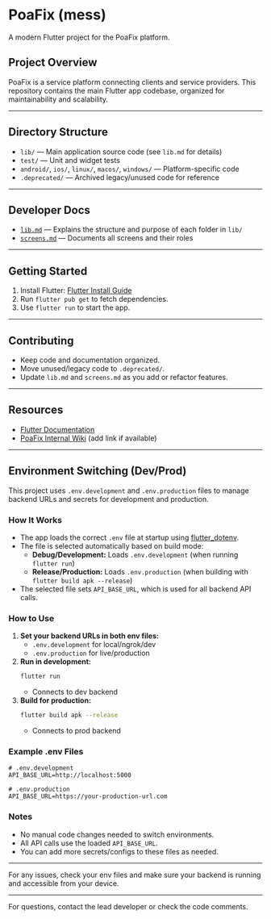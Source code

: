# PoaFix (mess)

A modern Flutter project for the PoaFix platform.

## Project Overview

PoaFix is a service platform connecting clients and service providers. This repository contains the main Flutter app codebase, organized for maintainability and scalability.

---

## Directory Structure

- `lib/` — Main application source code (see `lib.md` for details)
- `test/` — Unit and widget tests
- `android/`, `ios/`, `linux/`, `macos/`, `windows/` — Platform-specific code
- `.deprecated/` — Archived legacy/unused code for reference

---

## Developer Docs

- [`lib.md`](lib/lib.md) — Explains the structure and purpose of each folder in `lib/`
- [`screens.md`](lib/screens/screens.md) — Documents all screens and their roles

---

## Getting Started

1. Install Flutter: [Flutter Install Guide](https://docs.flutter.dev/get-started/install)
2. Run `flutter pub get` to fetch dependencies.
3. Use `flutter run` to start the app.

---

## Contributing

- Keep code and documentation organized.
- Move unused/legacy code to `.deprecated/`.
- Update `lib.md` and `screens.md` as you add or refactor features.

---

## Resources

- [Flutter Documentation](https://docs.flutter.dev/)
- [PoaFix Internal Wiki](#) (add link if available)

---

## Environment Switching (Dev/Prod)

This project uses `.env.development` and `.env.production` files to manage backend URLs and secrets for development and production.

### How It Works
- The app loads the correct `.env` file at startup using [flutter_dotenv](https://pub.dev/packages/flutter_dotenv).
- The file is selected automatically based on build mode:
  - **Debug/Development:** Loads `.env.development` (when running `flutter run`)
  - **Release/Production:** Loads `.env.production` (when building with `flutter build apk --release`)
- The selected file sets `API_BASE_URL`, which is used for all backend API calls.

### How to Use
1. **Set your backend URLs in both env files:**
   - `.env.development` for local/ngrok/dev
   - `.env.production` for live/production
2. **Run in development:**
   ```bash
   flutter run
   ```
   - Connects to dev backend
3. **Build for production:**
   ```bash
   flutter build apk --release
   ```
   - Connects to prod backend

### Example .env Files
```
# .env.development
API_BASE_URL=http://localhost:5000
```
```
# .env.production
API_BASE_URL=https://your-production-url.com
```

### Notes
- No manual code changes needed to switch environments.
- All API calls use the loaded `API_BASE_URL`.
- You can add more secrets/configs to these files as needed.

---

For any issues, check your env files and make sure your backend is running and accessible from your device.

---

For questions, contact the lead developer or check the code comments.
